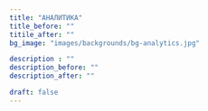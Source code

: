 ```yaml
---
title: "АНАЛИТИКА"
title_before: ""
titile_after: ""
bg_image: "images/backgrounds/bg-analytics.jpg"

description : ""
description_before: ""
description_after: ""

draft: false
---
```


